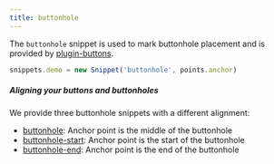 ```yaml
---
title: buttonhole
---
```


The `buttonhole` snippet is used to mark buttonhole placement and is
provided by [plugin-buttons](/reference/plugins/buttons/).

```js
snippets.demo = new Snippet('buttonhole', points.anchor)
```

<Example part="snippets_buttonhole" caption="An example of the buttonhole snippet" />

<Note>

##### Aligning your buttons and buttonholes

We provide three buttonhole snippets with a different alignment:

 - [buttonhole](/reference/snippets/buttonhole/): Anchor point is the middle of the buttonhole
 - [buttonhole-start](/reference/snippets/buttonhole-start/): Anchor point is the start of the buttonhole
 - [buttonhole-end](/reference/snippets/buttonhole-end/): Anchor point is the end of the buttonhole

</Note>

